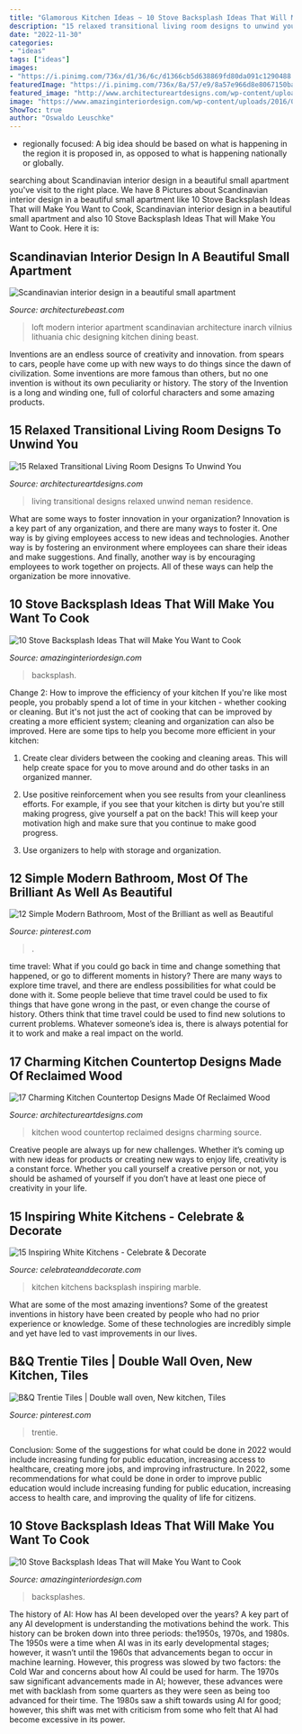 ```yaml
---
title: "Glamorous Kitchen Ideas ~ 10 Stove Backsplash Ideas That Will Make You Want To Cook"
description: "15 relaxed transitional living room designs to unwind you"
date: "2022-11-30"
categories:
- "ideas"
tags: ["ideas"]
images:
- "https://i.pinimg.com/736x/d1/36/6c/d1366cb5d638869fd80da091c1290488.jpg"
featuredImage: "https://i.pinimg.com/736x/8a/57/e9/8a57e966d8e8067150ba5e72e4d4d175.jpg"
featured_image: "http://www.architectureartdesigns.com/wp-content/uploads/2016/12/6-39-630x419.jpg"
image: "https://www.amazinginteriordesign.com/wp-content/uploads/2016/07/10-stove-backsplash-ideas-that-will-make-you-want-to-cook-7.jpg"
ShowToc: true
author: "Oswaldo Leuschke"
---
```



- regionally focused: A big idea should be based on what is happening in the region it is proposed in, as opposed to what is happening nationally or globally.

	

		
searching about Scandinavian interior design in a beautiful small apartment you've visit to the right place. We have 8 Pictures about Scandinavian interior design in a beautiful small apartment like 10 Stove Backsplash Ideas That will Make You Want to Cook, Scandinavian interior design in a beautiful small apartment and also 10 Stove Backsplash Ideas That will Make You Want to Cook. Here it is:
		
    
## Scandinavian Interior Design In A Beautiful Small Apartment

<img loading=lazy src="https://architecturebeast.com/wp-content/uploads/2016/03/Scandinavian-interior-design-in-a-beautiful-small-apartment-featured-on-Architecture-Beast-2.jpg" onerror="this.onerror=null;this.src='https://tse3.mm.bing.net/th?id=OIP.owbCBhj3dTIBNf5-B6Bv_AHaLH&amp;pid=15.1';" alt="Scandinavian interior design in a beautiful small apartment">

_Source: architecturebeast.com_

>loft modern interior apartment scandinavian architecture inarch vilnius lithuania chic designing kitchen dining beast. 

	

Inventions are an endless source of creativity and innovation. from spears to cars, people have come up with new ways to do things since the dawn of civilization. Some inventions are more famous than others, but no one invention is without its own peculiarity or history. The story of the Invention is a long and winding one, full of colorful characters and some amazing products.

    
## 15 Relaxed Transitional Living Room Designs To Unwind You

<img loading=lazy src="https://www.architectureartdesigns.com/wp-content/uploads/2014/11/15-Relaxed-Transitional-Living-Room-Designs-To-Unwind-You-8-630x883.jpg" onerror="this.onerror=null;this.src='https://tse3.mm.bing.net/th?id=OIP.HyUL42K4wiZt6A6TL7CVTgHaKY&amp;pid=15.1';" alt="15 Relaxed Transitional Living Room Designs To Unwind You">

_Source: architectureartdesigns.com_

>living transitional designs relaxed unwind neman residence. 

	

What are some ways to foster innovation in your organization?
Innovation is a key part of any organization, and there are many ways to foster it. One way is by giving employees access to new ideas and technologies. Another way is by fostering an environment where employees can share their ideas and make suggestions. And finally, another way is by encouraging employees to work together on projects. All of these ways can help the organization be more innovative.

    
## 10 Stove Backsplash Ideas That Will Make You Want To Cook

<img loading=lazy src="https://www.amazinginteriordesign.com/wp-content/uploads/2016/07/10-stove-backsplash-ideas-that-will-make-you-want-to-cook-7.jpg" onerror="this.onerror=null;this.src='https://tse4.mm.bing.net/th?id=OIP.mRalao4lohkPIgaTOOsTrwHaOm&amp;pid=15.1';" alt="10 Stove Backsplash Ideas That will Make You Want to Cook">

_Source: amazinginteriordesign.com_

>backsplash. 

	

Change 2: How to improve the efficiency of your kitchen
If you're like most people, you probably spend a lot of time in your kitchen - whether cooking or cleaning. But it's not just the act of cooking that can be improved by creating a more efficient system; cleaning and organization can also be improved. Here are some tips to help you become more efficient in your kitchen:
1. Create clear dividers between the cooking and cleaning areas. This will help create space for you to move around and do other tasks in an organized manner.

2. Use positive reinforcement when you see results from your cleanliness efforts. For example, if you see that your kitchen is dirty but you're still making progress, give yourself a pat on the back! This will keep your motivation high and make sure that you continue to make good progress.

3. Use organizers to help with storage and organization.

    
## 12 Simple Modern Bathroom, Most Of The Brilliant As Well As Beautiful

<img loading=lazy src="https://i.pinimg.com/736x/d1/36/6c/d1366cb5d638869fd80da091c1290488.jpg" onerror="this.onerror=null;this.src='https://tse4.mm.bing.net/th?id=OIP.lEjPWukjVQ-Psj2Hq0Z46wHaJM&amp;pid=15.1';" alt="12 Simple Modern Bathroom, Most of the Brilliant as well as Beautiful">

_Source: pinterest.com_

>. 

	

time travel: What if you could go back in time and change something that happened, or go to different moments in history?
There are many ways to explore time travel, and there are endless possibilities for what could be done with it. Some people believe that time travel could be used to fix things that have gone wrong in the past, or even change the course of history. Others think that time travel could be used to find new solutions to current problems. Whatever someone’s idea is, there is always potential for it to work and make a real impact on the world.

    
## 17 Charming Kitchen Countertop Designs Made Of Reclaimed Wood

<img loading=lazy src="http://www.architectureartdesigns.com/wp-content/uploads/2016/12/6-39-630x419.jpg" onerror="this.onerror=null;this.src='https://tse4.mm.bing.net/th?id=OIP.4lyBOH4xpLzezfRVtP_I5gHaE7&amp;pid=15.1';" alt="17 Charming Kitchen Countertop Designs Made Of Reclaimed Wood">

_Source: architectureartdesigns.com_

>kitchen wood countertop reclaimed designs charming source. 

	

Creative people are always up for new challenges. Whether it’s coming up with new ideas for products or creating new ways to enjoy life, creativity is a constant force. Whether you call yourself a creative person or not, you should be ashamed of yourself if you don’t have at least one piece of creativity in your life.

    
## 15 Inspiring White Kitchens - Celebrate &amp; Decorate

<img loading=lazy src="http://celebrateanddecorate.com/wp-content/uploads/2015/07/White-kitchen-with-marble-subway-tile-backsplash.jpg" onerror="this.onerror=null;this.src='https://tse4.mm.bing.net/th?id=OIP.7UB1lqHFznnrCDckgwGGfAHaLH&amp;pid=15.1';" alt="15 Inspiring White Kitchens - Celebrate &amp; Decorate">

_Source: celebrateanddecorate.com_

>kitchen kitchens backsplash inspiring marble. 

	

What are some of the most amazing inventions?
Some of the greatest inventions in history have been created by people who had no prior experience or knowledge. Some of these technologies are incredibly simple and yet have led to vast improvements in our lives.

    
## B&amp;Q Trentie Tiles | Double Wall Oven, New Kitchen, Tiles

<img loading=lazy src="https://i.pinimg.com/736x/8a/57/e9/8a57e966d8e8067150ba5e72e4d4d175.jpg" onerror="this.onerror=null;this.src='https://tse1.mm.bing.net/th?id=OIP.xZ6oA7HMMUS8gqd7ssHg6wHaJ3&amp;pid=15.1';" alt="B&amp;Q Trentie Tiles | Double wall oven, New kitchen, Tiles">

_Source: pinterest.com_

>trentie. 

	

Conclusion: Some of the suggestions for what could be done in 2022 would include increasing funding for public education, increasing access to healthcare, creating more jobs, and improving infrastructure.
In 2022, some recommendations for what could be done in order to improve public education would include increasing funding for public education, increasing access to health care, and improving the quality of life for citizens.

    
## 10 Stove Backsplash Ideas That Will Make You Want To Cook

<img loading=lazy src="https://www.amazinginteriordesign.com/wp-content/uploads/2016/07/10-stove-backsplash-ideas-that-will-make-you-want-to-cook-5.jpg" onerror="this.onerror=null;this.src='https://tse3.mm.bing.net/th?id=OIP.mCaq0v_TN22Y1xDJ9enkNwHaLD&amp;pid=15.1';" alt="10 Stove Backsplash Ideas That will Make You Want to Cook">

_Source: amazinginteriordesign.com_

>backsplashes. 

	

The history of AI: How has AI been developed over the years?
A key part of any AI development is understanding the motivations behind the work. This history can be broken down into three periods: the1950s, 1970s, and 1980s. The 1950s were a time when AI was in its early developmental stages; however, it wasn’t until the 1960s that advancements began to occur in machine learning. However, this progress was slowed by two factors: the Cold War and concerns about how AI could be used for harm. The 1970s saw significant advancements made in AI; however, these advances were met with backlash from some quarters as they were seen as being too advanced for their time. The 1980s saw a shift towards using AI for good; however, this shift was met with criticism from some who felt that AI had become excessive in its power.

